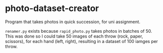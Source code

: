 # photo-dataset-creator

Program that takes photos in quick succession, for uni assignment.

`renamer.py` exists because `rapid_photo.py` takes photos in batches of 50. This was done so I could take 50 images of each throw (rock, paper, scissors), for each hand (left, right), resulting in a dataset of 100 iamges per throw.
